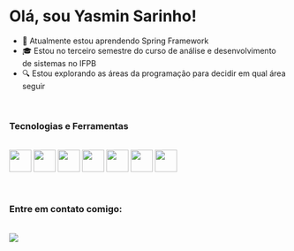 # Olá, sou Yasmin Sarinho!

- 🌱 Atualmente estou aprendendo Spring Framework
- 🎓 Estou no terceiro semestre do curso de análise e desenvolvimento de sistemas no IFPB
- 🔍 Estou explorando as áreas da programação para decidir em qual área seguir


&nbsp;

### Tecnologias e Ferramentas

<div style="display: inline_block"><br>
  <img src="https://cdn.jsdelivr.net/gh/devicons/devicon/icons/git/git-original.svg" width="40" height="40"/> 
  <img src="https://cdn.jsdelivr.net/gh/devicons/devicon@latest/icons/java/java-original-wordmark.svg" width="40" height="40"/> 
  <img src="https://cdn.jsdelivr.net/gh/devicons/devicon@latest/icons/python/python-original-wordmark.svg" width="40" height="40"/> 
  <img src="https://cdn.jsdelivr.net/gh/devicons/devicon@latest/icons/github/github-original-wordmark.svg" width="40" height="40"/>

  <img src="https://cdn.jsdelivr.net/gh/devicons/devicon@latest/icons/linux/linux-original.svg" width="40" height="40"/> 
  <img src="https://cdn.jsdelivr.net/gh/devicons/devicon@latest/icons/vscode/vscode-original-wordmark.svg" width="40" height="40"/>
  <img src="https://cdn.jsdelivr.net/gh/devicons/devicon@latest/icons/intellij/intellij-original.svg" width="40" height="40"/>
</div>


&nbsp;


### Entre em contato comigo: 
<div style="display: inline_block"><br>
  <a href="https://www.linkedin.com/in/](https://www.linkedin.com/in/yasminsarinho/" target="_blank"><img src="https://img.shields.io/badge/-LinkedIn-%230077B5?style=for-the-badge&logo=linkedin&logoColor=white" target="_blank"></a> 
</div>
